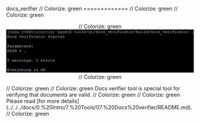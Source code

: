 docs_verifier                                                                                                                                                                                            // Colorize: green
=============                                                                                                                                                                                            // Colorize: green
                                                                                                                                                                                                         // Colorize: green
<p align="center">                                                                                                                                                                                       // Colorize: green
    <img src="https://github.com/Gris87/ngos/blob/master/tools/qt/docs_verifier/Screenshot.png?raw=true" alt="Screenshot"/>                                                                              // Colorize: green
</p>                                                                                                                                                                                                     // Colorize: green
                                                                                                                                                                                                         // Colorize: green
Docs verifier tool is special tool for verifying that documents are valid.                                                                                                                               // Colorize: green
                                                                                                                                                                                                         // Colorize: green
Please read [for more details](../../../docs/0.%20Intro/7.%20Tools/07.%20Docs%20verifier/README.md).                                                                                                     // Colorize: green
